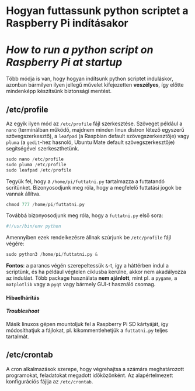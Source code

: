 # Hogyan futtassunk python scriptet a Raspberry Pi indításakor
# _How to run a python script on Raspberry Pi at startup_

Több módja is van, hogy hogyan indítsunk python scriptet induláskor, azonban bármilyen ilyen jellegű művelet kifejezetten **veszélyes**, így előtte mindenképp készítsünk biztonsági mentést.

## /etc/profile

Az egyik ilyen mód az `/etc/profile` fájl szerkesztése. Szöveget például a `nano` (terminálban működő, majdnem minden linux distron létező egyszerű szövegszerkesztő), a `leafpad` (a Raspbian default szövegszerkesztője) vagy `pluma` (a `gedit`-hez hasnoló, Ubuntu Mate default szövegszerkesztője) segítségével szerkeszthetünk.

```python
sudo nano /etc/profile
sudo pluma /etc/profile
sudo leafpad /etc/profile
```

Tegyük fel, hogy a `/home/pi/futtatni.py` tartalmazza a futtatandó scritünket. Bizonyosodjunk meg róla, hogy a megfelelő futtatási jogok be vannak állítva.

```python
chmod 777 /home/pi/futtatni.py
```

Továbbá bizonyosodjunk meg róla, hogy a `futtatni.py` első sora:
```python
#!/usr/bin/env python
```

Amennyiben ezek rendelkezésre állnak szúrjunk be `/etc/profile` fájl végére:
```python
sudo python3 /home/pi/futtatni.py &
```
**Fontos**: a parancs végén szerepeltessük `&`-t, így a háttérben indul a scriptünk, és ha például végtelen ciklusba kerülne, akkor nem akadályozza az indulást. Több package használata **nem ajánlott**, mint pl. a `pygame`, a `matplotlib` vagy a `pyqt` vagy bármely GUI-t használó csomag.

#### Hibaelhárítás 
#### _Troubleshoot_
Másik linuxos gépen mountoljuk fel a Raspberry Pi SD kártyáját, így módosíthatjuk a fájlokat, pl. kikommentlehetjük a `futtatni.py` teljes tartalmát.

## /etc/crontab

A cron alkalmazások szerepe, hogy végrehajtsa a számára meghatározott programokat, feladatokat megadott időközönként. Az alapértelmezett konfigurációs fájlja az `/etc/crontab`.